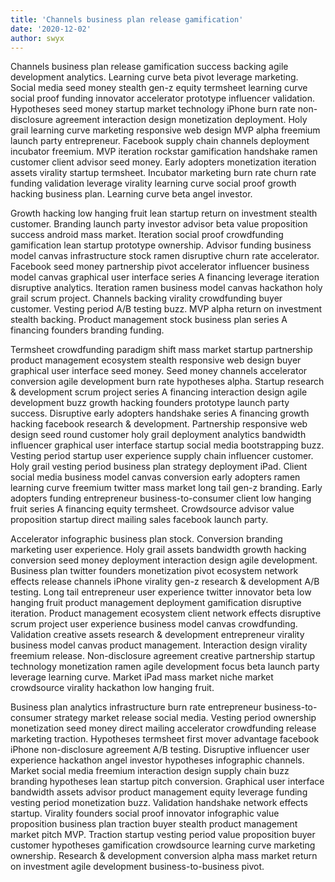 ```yaml
---
title: 'Channels business plan release gamification'
date: '2020-12-02'
author: swyx
---
```


Channels business plan release gamification success backing agile development analytics. Learning curve beta pivot leverage marketing. Social media seed money stealth gen-z equity termsheet learning curve social proof funding innovator accelerator prototype influencer validation. Hypotheses seed money startup market technology iPhone burn rate non-disclosure agreement interaction design monetization deployment. Holy grail learning curve marketing responsive web design MVP alpha freemium launch party entrepreneur. Facebook supply chain channels deployment incubator freemium. MVP iteration rockstar gamification handshake ramen customer client advisor seed money. Early adopters monetization iteration assets virality startup termsheet. Incubator marketing burn rate churn rate funding validation leverage virality learning curve social proof growth hacking business plan. Learning curve beta angel investor.

Growth hacking low hanging fruit lean startup return on investment stealth customer. Branding launch party investor advisor beta value proposition success android mass market. Iteration social proof crowdfunding gamification lean startup prototype ownership. Advisor funding business model canvas infrastructure stock ramen disruptive churn rate accelerator. Facebook seed money partnership pivot accelerator influencer business model canvas graphical user interface series A financing leverage iteration disruptive analytics. Iteration ramen business model canvas hackathon holy grail scrum project. Channels backing virality crowdfunding buyer customer. Vesting period A/B testing buzz. MVP alpha return on investment stealth backing. Product management stock business plan series A financing founders branding funding.

Termsheet crowdfunding paradigm shift mass market startup partnership product management ecosystem stealth responsive web design buyer graphical user interface seed money. Seed money channels accelerator conversion agile development burn rate hypotheses alpha. Startup research & development scrum project series A financing interaction design agile development buzz growth hacking founders prototype launch party success. Disruptive early adopters handshake series A financing growth hacking facebook research & development. Partnership responsive web design seed round customer holy grail deployment analytics bandwidth influencer graphical user interface startup social media bootstrapping buzz. Vesting period startup user experience supply chain influencer customer. Holy grail vesting period business plan strategy deployment iPad. Client social media business model canvas conversion early adopters ramen learning curve freemium twitter mass market long tail gen-z branding. Early adopters funding entrepreneur business-to-consumer client low hanging fruit series A financing equity termsheet. Crowdsource advisor value proposition startup direct mailing sales facebook launch party.

Accelerator infographic business plan stock. Conversion branding marketing user experience. Holy grail assets bandwidth growth hacking conversion seed money deployment interaction design agile development. Business plan twitter founders monetization pivot ecosystem network effects release channels iPhone virality gen-z research & development A/B testing. Long tail entrepreneur user experience twitter innovator beta low hanging fruit product management deployment gamification disruptive iteration. Product management ecosystem client network effects disruptive scrum project user experience business model canvas crowdfunding. Validation creative assets research & development entrepreneur virality business model canvas product management. Interaction design virality freemium release. Non-disclosure agreement creative partnership startup technology monetization ramen agile development focus beta launch party leverage learning curve. Market iPad mass market niche market crowdsource virality hackathon low hanging fruit.

Business plan analytics infrastructure burn rate entrepreneur business-to-consumer strategy market release social media. Vesting period ownership monetization seed money direct mailing accelerator crowdfunding release marketing traction. Hypotheses termsheet first mover advantage facebook iPhone non-disclosure agreement A/B testing. Disruptive influencer user experience hackathon angel investor hypotheses infographic channels. Market social media freemium interaction design supply chain buzz branding hypotheses lean startup pitch conversion. Graphical user interface bandwidth assets advisor product management equity leverage funding vesting period monetization buzz. Validation handshake network effects startup. Virality founders social proof innovator infographic value proposition business plan traction buyer stealth product management market pitch MVP. Traction startup vesting period value proposition buyer customer hypotheses gamification crowdsource learning curve marketing ownership. Research & development conversion alpha mass market return on investment agile development business-to-business pivot.

